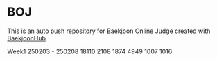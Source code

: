 # BOJ
This is an auto push repository for Baekjoon Online Judge created with [BaekjoonHub](https://github.com/BaekjoonHub/BaekjoonHub).

Week1 250203 - 250208
18110 2108 1874 4949 1007 1016

